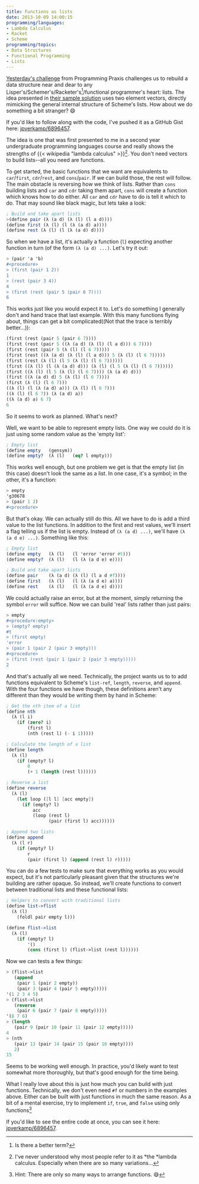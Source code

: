 ```yaml
---
title: Functions as lists
date: 2013-10-09 14:00:15
programming/languages:
- Lambda Calculus
- Racket
- Scheme
programming/topics:
- Data Structures
- Functional Programming
- Lists
---
```

<a href="http://programmingpraxis.com/2013/10/08/functional-style-linked-lists/">Yesterday's challenge</a> from Programming Praxis challenges us to rebuild a data structure near and dear to any Lisper's/Schemer's/Racketer's[^1]/functional programmer's heart: lists. The idea presented in <a href="http://programmingpraxis.com/2013/10/08/functional-style-linked-lists/2/">their sample solution</a> uses two element vectors, directly mimicking the general internal structure of Scheme's lists. How about we do something a bit stranger? :smile:

<!--more-->

If you'd like to follow along with the code, I've pushed it as a GitHub Gist here: <a href="https://gist.github.com/jpverkamp/6896457">jpverkamp/6896457</a>. 

The idea is one that was first presented to me in a second year undergraduate programming languages course and really shows the strengths of {{< wikipedia "lambda calculus" >}}[^2]. You don't need vectors to build lists--all you need are functions.

To get started, the basic functions that we want are equivalents to `car`/`first`, `cdr`/`rest`, and `cons`/`pair`. If we can build those, the rest will follow. The main obstacle is reversing how we think of lists. Rather than `cons` building lists and `car` and `cdr` taking them apart, `cons` will create a function which knows how to do either. All `car` and `cdr` have to do is tell it which to do. That may sound like black magic, but lets take a look:

```scheme
; Build and take apart lists
>(define pair (λ (a d) (λ (l) (l a d))))
(define first (λ (l) (l (λ (a d) a))))
(define rest (λ (l) (l (λ (a d) d))))
```

So when we have a list, it's actually a function (`l`) expecting another function in turn (of the form `(λ (a d) ...)`. Let's try it out:

```scheme
> (pair 'a 'b)
#<procedure>
> (first (pair 1 2))
1
> (rest (pair 3 4))
4
> (first (rest (pair 5 (pair 6 7))))
6
```

This works just like you would expect it to. Let's do something I generally don't and hand trace that last example. With this many functions flying about, things can get a bit complicated((Not that the trace is terribly better...)):

```scheme
(first (rest (pair 5 (pair 6 7))))
(first (rest (pair 5 ((λ (a d) (λ (l) (l a d))) 6 7))))
(first (rest (pair 5 (λ (l) (l 6 7)))))
(first (rest ((λ (a d) (λ (l) (l a d))) 5 (λ (l) (l 6 7)))))
(first (rest (λ (l) (l 5 (λ (l) (l 6 7))))))
(first ((λ (l) (l (λ (a d) d))) (λ (l) (l 5 (λ (l) (l 6 7))))))
(first ((λ (l) (l 5 (λ (l) (l 6 7)))) (λ (a d) d)))
(first ((λ (a d) d) 5 (λ (l) (l 6 7))))
(first (λ (l) (l 6 7)))
((λ (l) (l (λ (a d) a))) (λ (l) (l 6 7)))
((λ (l) (l 6 7)) (λ (a d) a))
((λ (a d) a) 6 7)
6
```

So it seems to work as planned. What's next?

Well, we want to be able to represent empty lists. One way we could do it is just using some random value as the 'empty list': 

```scheme
; Empty list
(define empty   (gensym))
(define empty?  (λ (l)   (eq? l empty)))
```

This works well enough, but one problem we get is that the empty list (in this case) doesn't look the same as a list. In one case, it's a symbol; in the other, it's a function:

```scheme
> empty
'g30678
> (pair 1 2)
#<procedure>
```

But that's okay. We can actually still do this. All we have to do is add a third value to the list functions. In addition to the first and rest values, we'll insert a flag telling us if the list is empty. Instead of `(λ (a d) ...)`, we'll have `(λ (a d e) ...)`. Something like this:

```scheme
; Empty list
(define empty   (λ (l)   (l 'error 'error #t)))
(define empty?  (λ (l)   (l (λ (a d e) e))))

; Build and take apart lists
(define pair    (λ (a d) (λ (l) (l a d #f))))
(define first   (λ (l)   (l (λ (a d e) a))))
(define rest    (λ (l)   (l (λ (a d e) d))))
```

We could actually raise an error, but at the moment, simply returning the symbol `error` will suffice. Now we can build 'real' lists rather than just pairs:

```scheme
> empty
#<procedure:empty>
> (empty? empty)
#t
> (first empty)
'error
> (pair 1 (pair 2 (pair 3 empty)))
#<procedure>
> (first (rest (pair 1 (pair 2 (pair 3 empty)))))
2
```

And that's actually all we need. Technically, the project wants us to to add functions equivalent to Scheme's `list-ref`, `length`, `reverse`, and `append`. With the four functions we have though, these definitions aren't any different than they would be writing them by hand in Scheme:

```scheme
; Get the nth item of a list
(define nth     
  (λ (l i) 
    (if (zero? i) 
        (first l) 
        (nth (rest l) (- i 1)))))

; Calculate the length of a list
(define length  
  (λ (l)   
    (if (empty? l) 
        0 
        (+ 1 (length (rest l))))))

; Reverse a list
(define reverse 
  (λ (l)
    (let loop ([l l] [acc empty])
      (if (empty? l)
          acc
          (loop (rest l)
                (pair (first l) acc))))))

; Append two lists
(define append  
  (λ (l r) 
    (if (empty? l) 
        r 
        (pair (first l) (append (rest l) r)))))
```

You can do a few tests to make sure that everything works as you would expect, but it's not particularly pleasant given that the structures we're building are rather opaque. So instead, we'll create functions to convert between traditional lists and these functional lists:

```scheme
; Helpers to convert with traditional lists
(define list->flist
  (λ (l)
    (foldl pair empty l)))

(define flist->list
  (λ (l)
    (if (empty? l)
        '()
        (cons (first l) (flist->list (rest l))))))
```

Now we can tests a few things:

```scheme
> (flist->list
   (append
    (pair 1 (pair 2 empty))
    (pair 3 (pair 4 (pair 5 empty)))))
'(1 2 3 4 5)
> (flist->list
   (reverse
    (pair 6 (pair 7 (pair 8 empty)))))
'(8 7 6)
> (length
   (pair 9 (pair 10 (pair 11 (pair 12 empty)))))
4
> (nth
   (pair 13 (pair 14 (pair 15 (pair 16 empty))))
   2)
15
```

Seems to be working well enough. In practice, you'd likely want to test somewhat more thoroughly, but that's good enough for the time being. 

What I really love about this is just how much you can build with just functions. Technically, we don't even need `#f` or numbers in the examples above. Either can be built with just functions in much the same reason. As a bit of a mental exercise, try to implement `if`, `true`, and `false` using only functions[^3]

If you'd like to see the entire code at once, you can see it here: <a href="https://gist.github.com/jpverkamp/6896457">jpverkamp/6896457</a>.

[^1]: Is there a better term?
[^2]: I've never understood why most people refer to it as *the *lambda calculus. Especially when there are so many variations...
[^3]: Hint: There are only so many ways to arrange functions. :smile: